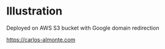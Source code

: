 # Illustration
Deployed on AWS S3 bucket with Google domain redirection

https://carlos-almonte.com
